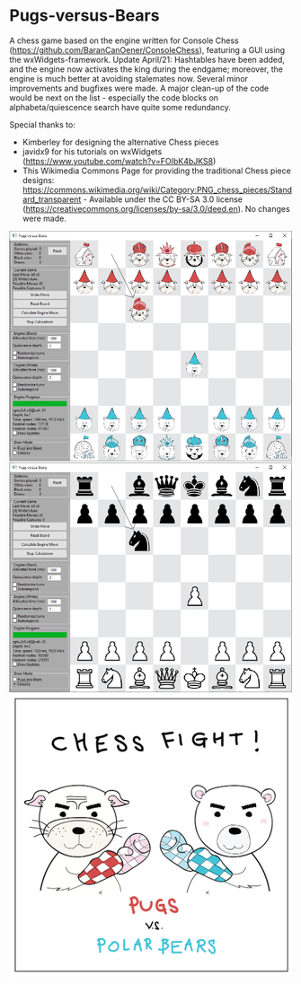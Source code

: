 # Pugs-versus-Bears
A chess game based on the engine written for Console Chess (https://github.com/BaranCanOener/ConsoleChess), featuring a GUI using the wxWidgets-framework.
Update April/21: Hashtables have been added, and the engine now activates the king during the endgame; moreover, the engine is much better at avoiding stalemates now. Several minor improvements and bugfixes were made.
A major clean-up of the code would be next on the list - especially the code blocks on alphabeta/quiescence search have quite some redundancy.

Special thanks to:
- Kimberley for designing the alternative Chess pieces
- javidx9 for his tutorials on wxWidgets (https://www.youtube.com/watch?v=FOIbK4bJKS8)
- This Wikimedia Commons Page for providing the traditional Chess piece designs: https://commons.wikimedia.org/wiki/Category:PNG_chess_pieces/Standard_transparent - Available under the CC BY-SA 3.0 license (https://creativecommons.org/licenses/by-sa/3.0/deed.en). No changes were made.

![Pugs-versus-Bears](https://github.com/BaranCanOener/Pugs-versus-Bears/blob/master/Screenshot1.png)
![Pugs-versus-Bears](https://github.com/BaranCanOener/Pugs-versus-Bears/blob/master/Screenshot2.png)
![Pugs-versus-Bears](https://github.com/BaranCanOener/Pugs-versus-Bears/blob/master/PNG%20Resources/game%20icon%20(hd).png)
